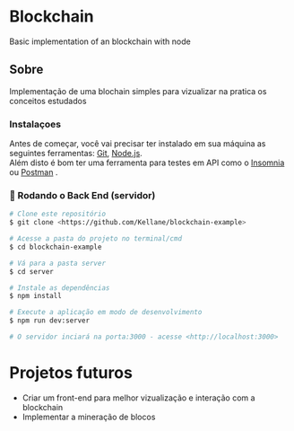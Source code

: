 # Blockchain
Basic implementation of an blockchain with node
## Sobre
<p>Implementação de uma blochain simples para vizualizar na pratica os conceitos estudados</p>

### Instalaçoes

Antes de começar, você vai precisar ter instalado em sua máquina as seguintes ferramentas:
[Git](https://git-scm.com), [Node.js](https://nodejs.org/en/). <br/>
Além disto é bom ter uma ferramenta para testes em API como o [Insomnia](https://insomnia.rest/download) ou  [Postman](https://www.postman.com/downloads/) . 

### 🎲 Rodando o Back End (servidor)

```bash
# Clone este repositório
$ git clone <https://github.com/Kellane/blockchain-example>

# Acesse a pasta do projeto no terminal/cmd
$ cd blockchain-example

# Vá para a pasta server
$ cd server

# Instale as dependências
$ npm install

# Execute a aplicação em modo de desenvolvimento
$ npm run dev:server

# O servidor inciará na porta:3000 - acesse <http://localhost:3000>
```

# Projetos futuros
* Criar um front-end para melhor  vizualização e interação com a blockchain
* Implementar a mineração de blocos



